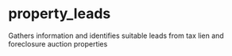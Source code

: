 # property_leads
Gathers information and identifies suitable leads from tax lien and foreclosure auction properties
